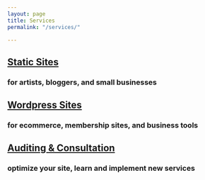 ```yaml
---
layout: page
title: Services
permalink: "/services/"

---
```

## [Static Sites](/services/static-sites/)

### for artists, bloggers, and small businesses

## [Wordpress Sites](/services/wordpress-sites/)

### for ecommerce, membership sites, and business tools

## [Auditing & Consultation](/services/site-audits-and-web-consultation/)

### optimize your site, learn and implement new services